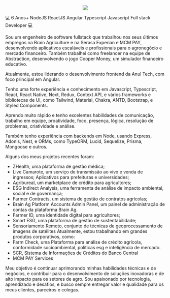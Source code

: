 
<center>
<p float="left">
  <img src="https://i.imgur.com/VLckSPm.png"/>
</p>
</center>

💻 6 Anos+ NodeJS ReactJS Angular Typescript Javascript Full stack Developer 💻

Sou um engenheiro de software fullstack que trabalhou nos seus últimos empregos na Brain Agriculture e na Serasa Experian e MCM PAY, desenvolvendo aplicativos escaláveis e profissionais para o agronegócio e mercado financeiro. Também trabalhei como freelancer na equipe de Abstraction, desenvolvendo o jogo Cooper Money, um simulador financeiro educativo. 

Atualmente, estou liderando o desenvolvimento frontend da Anul Tech, com foco principal em Angular. 

Tenho uma forte experiência e conhecimento em Javascript, Typescript, React, React Native, Next, Redux, Context API, e vários frameworks e bibliotecas de UI, como Tailwind, Material, Chakra, ANTD, Bootstrap, e Styled Components. 

Aprendo muito rápido e tenho excelentes habilidades de comunicação, trabalho em equipe, proatividade, foco, presença, lógica, resolução de problemas, criatividade e análise. 

Também tenho experiência com backends em Node, usando Express, Adonis, Nest, e ORMs, como TypeORM, Lucid, Sequelize, Prisma, Mongoose e outros. 

Alguns dos meus projetos recentes foram: 

- ZHealth, uma plataforma de gestão médica;
- Live Camarote, um serviço de transmissão ao vivo e venda de ingressos;
Aplicativos para prefeituras e universidades; 
- Agribureal, um marketplace de crédito para agricultores; 
- ESG Indirect Analysis, uma ferramenta de análise de impacto ambiental, social e de governança; 
- Farmer Contracts, um sistema de gestão de contratos agrícolas;
- Brain Ag Platform Accounts Admin Panel, um painel de administração de contas da plataforma Brain Ag. 
- Farmer ID, uma identidade digital para agricultores;
- Smart ESG, uma plataforma de gestão de sustentabilidade;
- Sensoriamento Remoto, conjunto de técnicas de geoprocessamento de imagens de satélites
Atualmente, estou trabalhando em grandes produtos corporativos, como: 
- Farm Check, uma Plataforma para análise de crédito agrícola, conformidade socioambiental, políticas esg e inteligência de mercado.
- SCR, Sistema de Informações de Créditos do Banco Central
- MCM PAY Services

Meu objetivo é continuar aprimorando minhas habilidades técnicas e de negócios, e contribuir para o desenvolvimento de soluções inovadoras e de alto impacto para os setores de agro. Sou apaixonado por tecnologia, aprendizado e desafios, e busco sempre entregar valor e qualidade para os meus clientes, parceiros e colegas.
